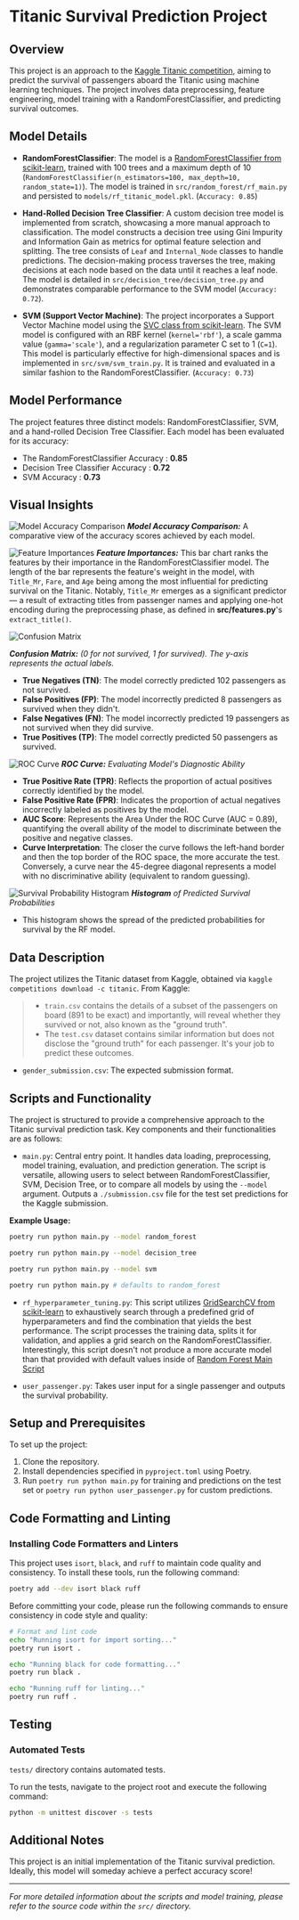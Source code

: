# Titanic Survival Prediction Project

## Overview
This project is an approach to the [Kaggle Titanic competition](https://www.kaggle.com/c/titanic), aiming to predict the survival of passengers aboard the Titanic using machine learning techniques. The project involves data preprocessing, feature engineering, model training with a RandomForestClassifier, and predicting survival outcomes.


## Model Details
- **RandomForestClassifier**:
The model is a [RandomForestClassifier from scikit-learn](https://scikit-learn.org/stable/modules/generated/sklearn.ensemble.RandomForestClassifier.html), trained with 100 trees and a maximum depth of 10 (`RandomForestClassifier(n_estimators=100, max_depth=10, random_state=1)`). The model is trained in `src/random_forest/rf_main.py` and persisted to `models/rf_titanic_model.pkl`. (`Accuracy: 0.85`)

- **Hand-Rolled Decision Tree Classifier**: A custom decision tree model is implemented from scratch, showcasing a more manual approach to classification. The model constructs a decision tree using Gini Impurity and Information Gain as metrics for optimal feature selection and splitting. The tree consists of `Leaf` and `Internal_Node` classes to handle predictions. The decision-making process traverses the tree, making decisions at each node based on the data until it reaches a leaf node. The model is detailed in `src/decision_tree/decision_tree.py` and demonstrates comparable performance to the SVM model (`Accuracy: 0.72`).

- **SVM (Support Vector Machine)**: The project incorporates a Support Vector Machine model using the [SVC class from scikit-learn](https://scikit-learn.org/stable/modules/generated/sklearn.svm.SVC.html#sklearn.svm.SVC). The SVM model is configured with an RBF kernel (`kernel='rbf'`), a scale gamma value (`gamma='scale'`), and a regularization parameter C set to 1 (`C=1`). This model is particularly effective for high-dimensional spaces and is implemented in `src/svm/svm_train.py`. It is trained and evaluated in a similar fashion to the RandomForestClassifier. (`Accuracy: 0.73`)


## Model Performance
The project features three distinct models: RandomForestClassifier, SVM, and a hand-rolled Decision Tree Classifier. Each model has been evaluated for its accuracy:
- The RandomForestClassifier Accuracy : **0.85**
- Decision Tree Classifier Accuracy : **0.72**
- SVM Accuracy : **0.73**


## Visual Insights

![Model Accuracy Comparison](outputs/model_accuracies.png)
***Model Accuracy Comparison:*** A comparative view of the accuracy scores achieved by each model.



![Feature Importances](outputs/randomforestclassifier_feature_importances.png)
***Feature Importances:*** This bar chart ranks the features by their importance in the RandomForestClassifier model. The length of the bar represents the feature's weight in the model, with `Title_Mr`, `Fare`, and `Age` being among the most influential for predicting survival on the Titanic. Notably, `Title_Mr` emerges as a significant predictor — a result of extracting titles from passenger names and applying one-hot encoding during the preprocessing phase, as defined in **src/features.py**'s `extract_title()`.


![Confusion Matrix](outputs/randomforestclassifier_confusion_matrix.png)

***Confusion Matrix:*** *(0 for not survived, 1 for survived). The y-axis represents the actual labels.*

- **True Negatives (TN)**: The model correctly predicted 102 passengers as not survived.
- **False Positives (FP)**: The model incorrectly predicted 8 passengers as survived when they didn't.
- **False Negatives (FN)**: The model incorrectly predicted 19 passengers as not survived when they did survive.
- **True Positives (TP)**: The model correctly predicted 50 passengers as survived.


![ROC Curve](outputs/randomforestclassifier_roc_curve.png)
***ROC Curve:*** *Evaluating Model's Diagnostic Ability*

- **True Positive Rate (TPR)**: Reflects the proportion of actual positives correctly identified by the model. 
- **False Positive Rate (FPR)**: Indicates the proportion of actual negatives incorrectly labeled as positives by the model.
- **AUC Score**: Represents the Area Under the ROC Curve (AUC = 0.89), quantifying the overall ability of the model to discriminate between the positive and negative classes.
- **Curve Interpretation**: The closer the curve follows the left-hand border and then the top border of the ROC space, the more accurate the test. Conversely, a curve near the 45-degree diagonal represents a model with no discriminative ability (equivalent to random guessing).


![Survival Probability Histogram](outputs/randomforestclassifier_survival_histogram.png)
***Histogram*** *of Predicted Survival Probabilities*

- This histogram shows the spread of the predicted probabilities for survival by the RF model.


## Data Description
The project utilizes the Titanic dataset from Kaggle, obtained via `kaggle competitions download -c titanic`. From Kaggle:
> - `train.csv` contains the details of a subset of the passengers on board (891 to be exact) and importantly, will reveal whether they survived or not, also known as the "ground truth".
> - The `test.csv` dataset contains similar information but does not disclose the "ground truth" for each passenger. It's your job to predict these outcomes.
- `gender_submission.csv`: The expected submission format.



## Scripts and Functionality
The project is structured to provide a comprehensive approach to the Titanic survival prediction task. Key components and their functionalities are as follows:

- `main.py`: Central entry point. It handles data loading, preprocessing, model training, evaluation, and prediction generation. The script is versatile, allowing users to select between RandomForestClassifier, SVM, Decision Tree, or to compare all models by using the `--model` argument. Outputs a `./submission.csv` file for the test set predictions for the Kaggle submission.

**Example Usage:**
```bash
poetry run python main.py --model random_forest
```
```bash
poetry run python main.py --model decision_tree
```
```bash
poetry run python main.py --model svm
```
```bash
poetry run python main.py # defaults to random_forest
```


- `rf_hyperparameter_tuning.py`: This script utilizes [GridSearchCV from scikit-learn](https://scikit-learn.org/stable/modules/generated/sklearn.model_selection.GridSearchCV.html) to exhaustively search through a predefined grid of hyperparameters and find the combination that yields the best performance. The script processes the training data, splits it for validation, and applies a grid search on the RandomForestClassifier. Interestingly, this script doesn't not produce a more accurate model than that provided with default values inside of [Random Forest Main Script](src/random_forest/rf_main.py)

- `user_passenger.py`: Takes user input for a single passenger and outputs the survival probability.


## Setup and Prerequisites
To set up the project:
1. Clone the repository.
2. Install dependencies specified in `pyproject.toml` using Poetry.
3. Run `poetry run python main.py` for training and predictions on the test set or `poetry run python user_passenger.py` for custom predictions.

## Code Formatting and Linting

### Installing Code Formatters and Linters
This project uses `isort`, `black`, and `ruff` to maintain code quality and consistency. To install these tools, run the following command:

```bash
poetry add --dev isort black ruff
```

Before committing your code, please run the following commands to ensure consistency in code style and quality:

```bash
# Format and lint code
echo "Running isort for import sorting..."
poetry run isort .

echo "Running black for code formatting..."
poetry run black .

echo "Running ruff for linting..."
poetry run ruff .
```


## Testing

### Automated Tests
`tests/` directory contains automated tests.

To run the tests, navigate to the project root and execute the following command:
```sh
python -m unittest discover -s tests
```


## Additional Notes
This project is an initial implementation of the Titanic survival prediction. Ideally, this model will someday achieve a perfect accuracy score!

---

*For more detailed information about the scripts and model training, please refer to the source code within the `src/` directory.*
